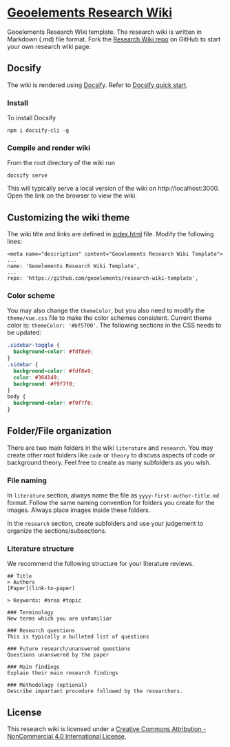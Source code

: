 # [Geoelements Research Wiki](https://geoelements.org/research-wiki/)

Geoelements Research Wiki template. The research wiki is written in  
Markdown (.md) file format. Fork the 
[Research Wiki repo](https://github.com/geoelements/research-wiki) on 
GitHub to start your own research wiki page. 

## Docsify

The wiki is rendered using  [Docsify](https://docsify.js.org/#/). 
Refer to [Docsify quick start](https://docsify.js.org/#/quickstart).

### Install

To install Docsify

```
npm i docsify-cli -g
```
### Compile and render wiki

From the root directory of the wiki run

```
docsify serve
```

This will typically serve a local version of the wiki on 
http://localhost:3000. Open the link on the browser to view the wiki.

## Customizing the wiki theme
The wiki title and links are defined in [index.html](index.html) file. 
Modify the following lines:
```
<meta name="description" content="Geoelements Research Wiki Template">
...
name: 'Geoelements Research Wiki Template',
...
repo: 'https://github.com/geoelements/research-wiki-template',
```

### Color scheme
You may also change the `themeColor`, but you also need to modify the 
`theme/vue.css` file to make the color schemes consistent. Current theme 
color is: `themeColor: '#bf5700'`. The following sections in the CSS needs to be updated:

```css
.sidebar-toggle {
  background-color: #fdf8e9;
}
.sidebar {
  background-color: #fdf8e9;
  color: #364149;
  background: #f9f7f0;
}
body {
  background-color: #f9f7f0;
}
```

## Folder/File organization

There are two main folders in the wiki `literature` and `research`. You may
create other root folders like `code` or `theory` to discuss aspects of 
code or background theory. Feel free to create as many subfolders as you 
wish.

### File naming
In `literature` section, always name the file as `yyyy-first-author-title.md` format. Follow the same naming convention for folders you create for the images. Always place images inside these folders. 

In the `research` section, create subfolders and use your judgement to 
organize the sections/subsections.

### Literature structure
We recommend the following structure for your literature reviews.

```
## Title
> Authors
[Paper](link-to-paper)

> Keywords: #area #topic

### Terminology
New terms which you are unfamiliar

### Research questions 
This is typically a bulleted list of questions

### Future research/unanswered questions
Questions unanswered by the paper

### Main findings
Explain their main research findings

### Methodology (optional)
Describe important procedure followed by the researchers.
```

## License
This research wiki is licensed under a [Creative Commons Attribution - NonCommercial 4.0 International License](https://creativecommons.org/licenses/by-nc/4.0/).